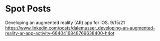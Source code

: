 # Spot Posts

Developing an augmented reality (AR) app for iOS.
9/15/21
<https://www.linkedin.com/posts/dalemusser_developing-an-augmented-reality-ar-app-activity-6840416848769638400-h4ot>


